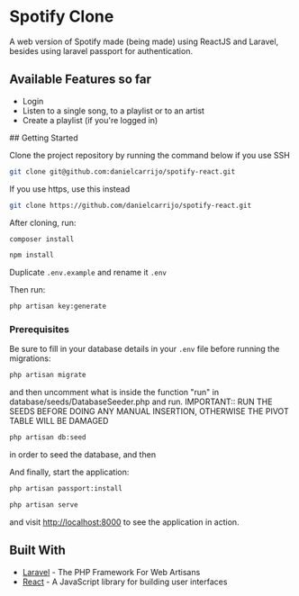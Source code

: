 # Spotify Clone

A web version of Spotify made (being made) using ReactJS and Laravel, besides using laravel passport for authentication. 

## Available Features so far
<ul>
    <li>Login</li>
    <li>Listen to a single song, to a playlist or to an artist</li>
    <li>Create a playlist (if you're logged in)</li>
</ul>
## Getting Started

Clone the project repository by running the command below if you use SSH

```bash
git clone git@github.com:danielcarrijo/spotify-react.git
```

If you use https, use this instead

```bash
git clone https://github.com/danielcarrijo/spotify-react.git
```

After cloning, run:

```bash
composer install
```

```bash
npm install
```

Duplicate `.env.example` and rename it `.env`

Then run:

```bash
php artisan key:generate
```

### Prerequisites

Be sure to fill in your database details in your `.env` file before running the migrations:

```bash
php artisan migrate
```
and then uncomment what is inside the function "run" in database/seeds/DatabaseSeeder.php and run. IMPORTANT:: RUN THE SEEDS BEFORE DOING ANY MANUAL INSERTION, OTHERWISE THE PIVOT TABLE WILL BE DAMAGED

```bash
php artisan db:seed
```
in order to seed the database, and then

And finally, start the application:

```bash
php artisan passport:install
```

```bash
php artisan serve
```

and visit [http://localhost:8000](http://localhost:8000) to see the application in action.

## Built With

* [Laravel](https://laravel.com) - The PHP Framework For Web Artisans
* [React](https://reactjs.org) - A JavaScript library for building user interfaces
